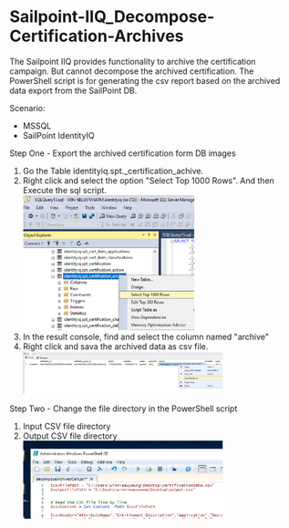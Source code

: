 # Sailpoint-IIQ_Decompose-Certification-Archives
The Sailpoint IIQ  provides functionality to archive the certification campaign. But cannot decompose the archived certification. The PowerShell script is for generating the csv report based on the archived data export from the SailPoint DB.


Scenario:
* MSSQL
* SailPoint IdentityIQ


Step One - Export the archived certification form DB
images
1. Go the Table identityiq.spt._certification_achive.
2. Right click and select the option "Select Top 1000 Rows". And then Execute the sql script.
   <br /><img src="images/1.png" width="300" ><br />
4. In the result console, find and select the column named "archive"
5. Right click and sava the archived data as csv file. 
  <br /><img src="images/2.png" width="350" ><br />


Step Two - Change the file directory in the PowerShell script
1. Input CSV file directory
2. Output CSV file directory
  <br /><img src="images/3.png" width="350" ><br />
